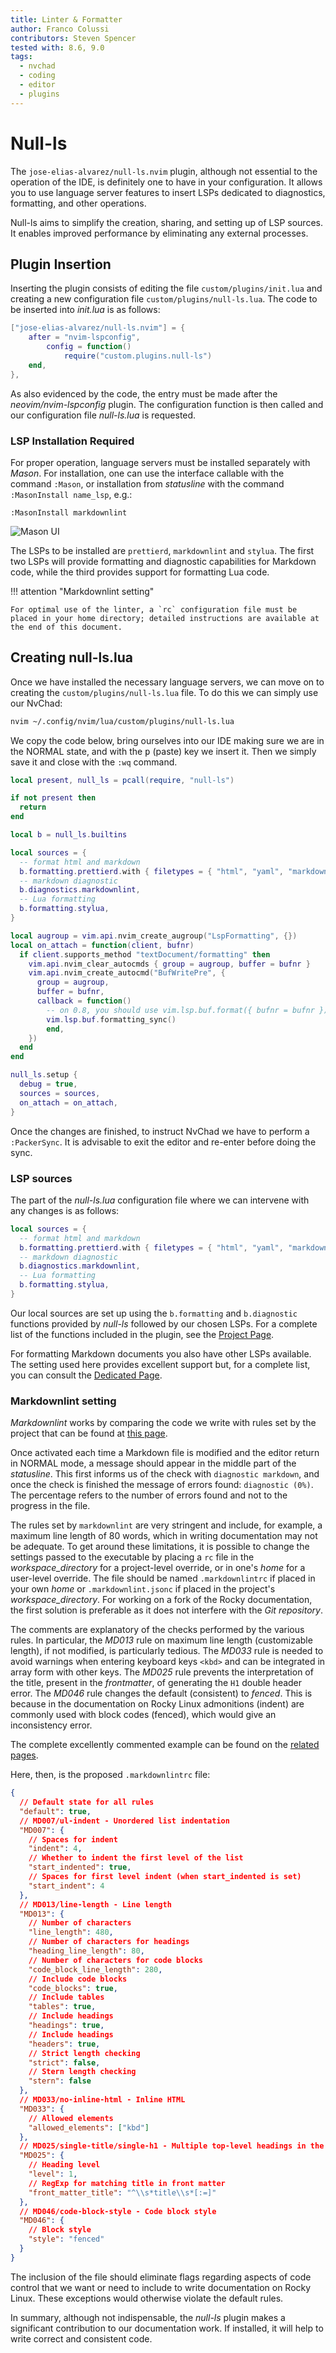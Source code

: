 ```yaml
---
title: Linter & Formatter
author: Franco Colussi
contributors: Steven Spencer
tested with: 8.6, 9.0
tags:
  - nvchad
  - coding
  - editor
  - plugins
---
```


# Null-ls

The `jose-elias-alvarez/null-ls.nvim` plugin, although not essential to the operation of the IDE, is definitely one to have in your configuration. It allows you to use language server features to insert LSPs dedicated to diagnostics, formatting, and other operations.

Null-ls aims to simplify the creation, sharing, and setting up of LSP sources. It enables improved performance by eliminating any external processes.

## Plugin Insertion

Inserting the plugin consists of editing the file `custom/plugins/init.lua` and creating a new configuration file `custom/plugins/null-ls.lua`. The code to be inserted into _init.lua_ is as follows:

```lua
["jose-elias-alvarez/null-ls.nvim"] = {
	after = "nvim-lspconfig",
		config = function()
			require("custom.plugins.null-ls")
	end,
},
```

As also evidenced by the code, the entry must be made after the _neovim/nvim-lspconfig_ plugin. The configuration function is then called and our configuration file _null-ls.lua_ is requested.

### LSP Installation Required

For proper operation, language servers must be installed separately with _Mason_. For installation, one can use the interface callable with the command `:Mason`, or installation from _statusline_ with the command `:MasonInstall name_lsp`, e.g.:

```text
:MasonInstall markdownlint
```

![Mason UI](../../images/mason_install_ui.png)

The LSPs to be installed are `prettierd`, `markdownlint` and `stylua`. The first two LSPs will provide formatting and diagnostic capabilities for Markdown code, while the third provides support for formatting Lua code.

!!! attention "Markdownlint setting"

    For optimal use of the linter, a `rc` configuration file must be placed in your home directory; detailed instructions are available at the end of this document.

## Creating null-ls.lua

Once we have installed the necessary language servers, we can move on to creating the `custom/plugins/null-ls.lua` file. To do this we can simply use our NvChad:

```bash
nvim ~/.config/nvim/lua/custom/plugins/null-ls.lua
```

We copy the code below, bring ourselves into our IDE making sure we are in the NORMAL state, and with the <kbd>p</kbd> (paste) key we insert it. Then we simply save it and close with the `:wq` command.

```lua
local present, null_ls = pcall(require, "null-ls")

if not present then
  return
end

local b = null_ls.builtins

local sources = {
  -- format html and markdown
  b.formatting.prettierd.with { filetypes = { "html", "yaml", "markdown" } },
  -- markdown diagnostic
  b.diagnostics.markdownlint,
  -- Lua formatting
  b.formatting.stylua,
}

local augroup = vim.api.nvim_create_augroup("LspFormatting", {})
local on_attach = function(client, bufnr)
  if client.supports_method "textDocument/formatting" then
    vim.api.nvim_clear_autocmds { group = augroup, buffer = bufnr }
    vim.api.nvim_create_autocmd("BufWritePre", {
      group = augroup,
      buffer = bufnr,
      callback = function()
        -- on 0.8, you should use vim.lsp.buf.format({ bufnr = bufnr }) instead
        vim.lsp.buf.formatting_sync()
        end,
    })
  end
end

null_ls.setup {
  debug = true,
  sources = sources,
  on_attach = on_attach,
}
```

Once the changes are finished, to instruct NvChad we have to perform a `:PackerSync`. It is advisable to exit the editor and re-enter before doing the sync.

### LSP sources

The part of the _null-ls.lua_ configuration file where we can intervene with any changes is as follows:

```lua
local sources = {
  -- format html and markdown
  b.formatting.prettierd.with { filetypes = { "html", "yaml", "markdown" } },
  -- markdown diagnostic
  b.diagnostics.markdownlint,
  -- Lua formatting
  b.formatting.stylua,
}

```

Our local sources are set up using the `b.formatting` and `b.diagnostic` functions provided by _null-ls_ followed by our chosen LSPs. For a complete list of the functions included in the plugin, see the [Project Page](https://github.com/jose-elias-alvarez/null-ls.nvim).

For formatting Markdown documents you also have other LSPs available. The setting used here provides excellent support but, for a complete list, you can consult the [Dedicated Page](https://github.com/jose-elias-alvarez/null-ls.nvim/blob/main/doc/BUILTINS.md).

### Markdownlint setting

_Markdownlint_ works by comparing the code we write with rules set by the project that can be found at [this page](https://github.com/DavidAnson/markdownlint/blob/main/doc/Rules.md).

Once activated each time a Markdown file is modified and the editor return in NORMAL mode, a message should appear in the middle part of the _statusline_. This first informs us of the check with `diagnostic markdown`, and once the check is finished the message of errors found: `diagnostic (0%)`. The percentage refers to the number of errors found and not to the progress in the file.

The rules set by `markdownlint` are very stringent and include, for example, a maximum line length of 80 words, which in writing documentation may not be adequate. To get around these limitations, it is possible to change the settings passed to the executable by placing a `rc` file in the _workspace_directory_ for a project-level override, or in one's _home_ for a user-level override. The file should be named `.markdownlintrc` if placed in your own _home_ or `.markdownlint.jsonc` if placed in the project's _workspace_directory_. For working on a fork of the Rocky documentation, the first solution is preferable as it does not interfere with the _Git repository_.

The comments are explanatory of the checks performed by the various rules. In particular, the _MD013_ rule on maximum line length (customizable length), if not modified, is particularly tedious. The _MD033_ rule is needed to avoid warnings when entering keyboard keys `<kbd>` and can be integrated in array form with other keys. The _MD025_ rule prevents the interpretation of the title, present in the _frontmatter_, of generating the `H1` double header error. The _MD046_ rule changes the default (consistent) to _fenced_. This is because in the documentation on Rocky Linux admonitions (indent) are commonly used with block codes (fenced), which would give an inconsistency error.

The complete excellently commented example can be found on the [related pages](https://github.com/DavidAnson/markdownlint/blob/main/schema/.markdownlint.jsonc).

Here, then, is the proposed `.markdownlintrc` file:

```json
{
  // Default state for all rules
  "default": true,
  // MD007/ul-indent - Unordered list indentation
  "MD007": {
    // Spaces for indent
    "indent": 4,
    // Whether to indent the first level of the list
    "start_indented": true,
    // Spaces for first level indent (when start_indented is set)
    "start_indent": 4
  },
  // MD013/line-length - Line length
  "MD013": {
    // Number of characters
    "line_length": 480,
    // Number of characters for headings
    "heading_line_length": 80,
    // Number of characters for code blocks
    "code_block_line_length": 280,
    // Include code blocks
    "code_blocks": true,
    // Include tables
    "tables": true,
    // Include headings
    "headings": true,
    // Include headings
    "headers": true,
    // Strict length checking
    "strict": false,
    // Stern length checking
    "stern": false
  },
  // MD033/no-inline-html - Inline HTML
  "MD033": {
    // Allowed elements
    "allowed_elements": ["kbd"]
  },
  // MD025/single-title/single-h1 - Multiple top-level headings in the same document
  "MD025": {
    // Heading level
    "level": 1,
    // RegExp for matching title in front matter
    "front_matter_title": "^\\s*title\\s*[:=]"
  },
  // MD046/code-block-style - Code block style
  "MD046": {
    // Block style
    "style": "fenced"
  }
}
```

The inclusion of the file should eliminate flags regarding aspects of code control that we want or need to include to write documentation on Rocky Linux. These exceptions would otherwise violate the default rules.

In summary, although not indispensable, the _null-ls_ plugin makes a significant contribution to our documentation work. If installed, it will help to write correct and consistent code.
